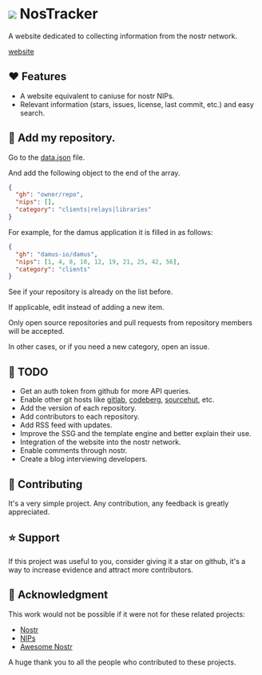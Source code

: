 # ![](docs/favicon.ico) NosTracker
A website dedicated to collecting information from the nostr network.

[website](https://marcodpt.github.io/nostracker/)

## ❤️ Features
 - A website equivalent to caniuse for nostr NIPs.
 - Relevant information (stars, issues, license, last commit, etc.) and easy search.

## 📢 Add my repository.
Go to the
[data.json](https://github.com/marcodpt/nostracker/blob/main/data.json)
file.

And add the following object to the end of the array.

```json
{
  "gh": "owner/repo",
  "nips": [],
  "category": "clients|relays|libraries"
}
```

For example, for the damus application it is filled in as follows:

```json
{
  "gh": "damus-io/damus",
  "nips": [1, 4, 8, 10, 12, 19, 21, 25, 42, 56],
  "category": "clients"
}
```

See if your repository is already on the list before.

If applicable, edit instead of adding a new item.

Only open source repositories and pull requests from repository members will be
accepted.

In other cases, or if you need a new category, open an issue.

## 🔧 TODO
 - Get an auth token from github for more API queries.
 - Enable other git hosts like
[gitlab](https://about.gitlab.com/),
[codeberg](https://codeberg.org/),
[sourcehut](https://sourcehut.org/),
etc.
 - Add the version of each repository.
 - Add contributors to each repository.
 - Add RSS feed with updates.
 - Improve the SSG and the template engine and better explain their use.
 - Integration of the website into the nostr network.
 - Enable comments through nostr.
 - Create a blog interviewing developers.

## 🤝 Contributing
It's a very simple project.
Any contribution, any feedback is greatly appreciated.

## ⭐ Support
If this project was useful to you, consider giving it a star on github, it's a
way to increase evidence and attract more contributors.

## 🙏 Acknowledgment
This work would not be possible if it were not for these related projects:
 - [Nostr](https://github.com/nostr-protocol/nostr)
 - [NIPs](https://github.com/nostr-protocol/nips)
 - [Awesome Nostr](https://github.com/aljazceru/awesome-nostr)

A huge thank you to all the people who contributed to these projects.
